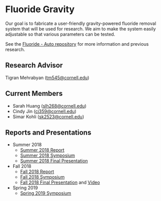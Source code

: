 # Fluoride Gravity
Our goal is to fabricate a user-friendly gravity-powered fluoride removal system that will be used for research. We aim to make the system easily adjustable so that various parameters can be tested.

See the [Fluoride - Auto repository](https://github.com/AguaClara/fluoride) for more information and previous research. 

## Research Advisor
Tigran Mehrabyan (tm545@cornell.edu)

## Current Members
- Sarah Huang (slh268@cornell.edu)
- Cindy Jin (cj359@cornell.edu)
- Simar Kohli (sk2523@cornell.edu)

## Reports and Presentations
* Summer 2018
  - [Summer 2018 Report](https://github.com/AguaClara/fluoride/blob/master/Fluoride_Summer2018.md)
  - [Summer 2018 Symposium](https://docs.google.com/presentation/d/1ikR3Ti14HijdFI1jzeJO_98PFFImXd8VALmxmuq5RYY/edit?usp=sharing)
  - [Summer 2018 Final Presentation](https://docs.google.com/presentation/d/1D4V2ltnIMBQwnw8twaZLWcnoIz6U8TILRAwltYmkqi8/edit?usp=sharing)
* Fall 2018
  - [Fall 2018 Report](https://github.com/AguaClara/Fluoride_Gravity/blob/master/Fall%202018/Fluoride_Grav_Fall2018_Report.md)
  - [Fall 2018 Symposium](https://docs.google.com/presentation/d/1zUhva35X0-_1o3RLzeis4E_ulAN4rfLVFNWJWVaX3iM/edit?usp=sharing)
  - [Fall 2018 Final Presentation](https://docs.google.com/presentation/d/15C-QUAlcFC1fCtsf0PomJqXiPuu_jBoPrGk902efx8c/edit?usp=sharing) and [Video](https://youtu.be/a5wm8xVp81A)
* Spring 2019
  - [Spring 2019 Symposium](https://docs.google.com/presentation/d/1IK8bv_c6N9sp4tUEqnVD2FkNc-OZfOIvl0ROv4Z8EFA/edit?usp=sharing)
